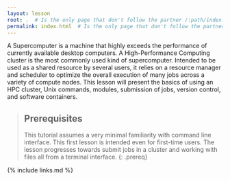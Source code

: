```yaml
---
layout: lesson
root: .  # Is the only page that don't follow the partner /:path/index.html
permalink: index.html  # Is the only page that don't follow the partner /:path/index.html
---
```

A Supercomputer is a machine that highly exceeds the performance of currently available desktop computers.
A High-Performance Computing cluster is the most commonly used kind of supercomputer.
Intended to be used as a shared resource by several users, it relies on a resource manager and scheduler to optimize the overall execution of many jobs across a variety of compute nodes. This lesson will present the basics of using an HPC cluster, Unix commands, modules, submission of jobs, version control, and software containers.

> ## Prerequisites
>
> This tutorial assumes a very minimal familiarity with command line interface. This first lesson is intended even for first-time users. The lesson progresses towards submit jobs in a cluster and working with files all from a terminal interface.
{: .prereq}

{% include links.md %}
